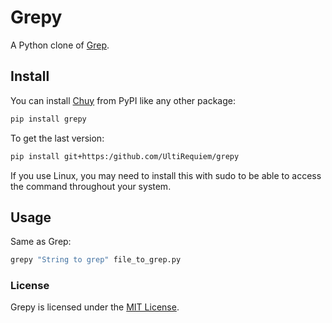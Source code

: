 # Grepy

A Python clone of [Grep](https://en.wikipedia.org/wiki/Grep).

## Install

You can install [Chuy](https://pypi.org/project/chuy) from PyPI like any other package:

```bash
pip install grepy
```

To get the last version:

```bash
pip install git+https:/github.com/UltiRequiem/grepy
```

If you use Linux, you may need to install this with sudo to
be able to access the command throughout your system.

## Usage

Same as Grep:

```bash
grepy "String to grep" file_to_grep.py
```

### License

Grepy is licensed under the [MIT License](./LICENSE).
